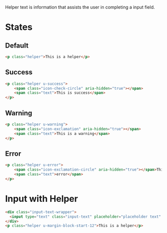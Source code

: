 Helper text is information that assists the user in completing a input field.

# States

## Default

```html
<p class="helper">This is a helper</p>
```

## Success

```html
<p class="helper u-success">
    <span class="icon-check-circle" aria-hidden="true"></span>
    <span class="text">This is success</span>
</p>
```

## Warning

```html
<p class="helper u-warning">
    <span class="icon-exclamation" aria-hidden="true"></span>
    <span class="text">This is a warning</span>
</p>
```

## Error

```html
<p class="helper u-error">
    <span class="icon-exclamation-circle" aria-hidden="true"></span>This is an
    <span class="text">error</span>
</p>
```

# Input with Helper

```html
<div class="input-text-wrapper">
  <input type="text" class="input-text" placeholder="placeholder text" />
</div>
<p class="helper u-margin-block-start-12">This is a helper</p>
```
